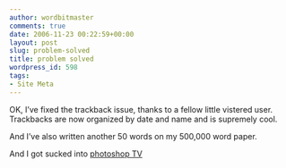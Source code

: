 ```yaml
---
author: wordbitmaster
comments: true
date: 2006-11-23 00:22:59+00:00
layout: post
slug: problem-solved
title: problem solved
wordpress_id: 598
tags:
- Site Meta
---
```


OK, I’ve fixed the trackback issue, thanks to a fellow little vistered user. Trackbacks are now organized by date and name and is supremely cool.

And I’ve also written another 50 words on my 500,000 word paper.

And I got sucked into [photoshop TV](http://www.photoshoptv.com/)
